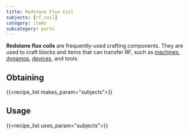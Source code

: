```yaml
---
title: Redstone Flux Coil
subjects: [rf_coil]
category: items
subcategory: parts
---
```


**Redstone flux coils** are frequently-used crafting components. They are used to craft blocks and items that can transfer RF, such as [machines](../../expansion/machines), [dynamos](../../expansion/dynamos), [devices](../../devices), and tools.

Obtaining
---------

{{<recipe_list makes_param="subjects">}}

Usage
-----

{{<recipe_list uses_param="subjects">}}